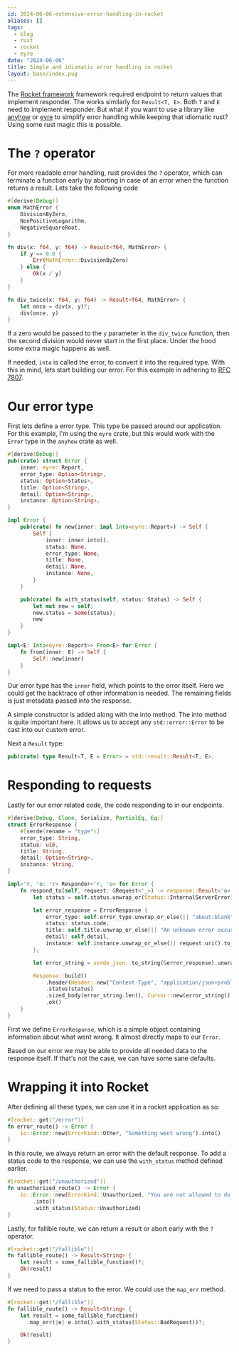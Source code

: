 ```yaml
---
id: 2024-06-06-extensive-error-handling-in-rocket
aliases: []
tags:
  - blog
  - rust
  - rocket
  - eyre
date: "2024-06-06"
title: Simple and idiomatic error handling in rocket
layout: base/index.pug
---
```


The [Rocket framework](https://rocket.rs/) framework required endpoint to
return values that implement responder. The works similarly for `Result<T, E>`.
Both `T` and `E` need to implement responder. But what if you want to use a
library like [anyhow](https://github.com/dtolnay/anyhow) or
[eyre](https://github.com/eyre-rs/eyre) to simplify error handling while
keeping that idiomatic rust? Using some rust magic this is possible.

# The `?` operator

For more readable error handling, rust provides the `?` operator, which can
terminate a function early by aborting in case of an error when the function
returns a result. Lets take the following code

```rust
#[derive(Debug)]
enum MathError {
    DivisionByZero,
    NonPositiveLogarithm,
    NegativeSquareRoot,
}

fn div(x: f64, y: f64) -> Result<f64, MathError> {
    if y == 0.0 {
        Err(MathError::DivisionByZero)
    } else {
        Ok(x / y)
    }
}

fn div_twice(x: f64, y: f64) -> Result<f64, MathError> {
    let once = div(x, y)?;
    div(once, y)
}
```

If a zero would be passed to the `y` parameter in the `div_twice` function,
then the second division would never start in the first place. Under the hood
some extra magic happens as well.

If needed, `into` is called the error, to convert it into the required type.
With this in mind, lets start building our error. For this example in adhering
to [RFC 7807](https://datatracker.ietf.org/doc/html/rfc7807).

# Our error type

First lets define a error type. This type be passed around our application. For
this example, I'm using the `eyre` crate, but this would work with the `Error`
type in the `anyhow` crate as well.

```rust
#[derive(Debug)]
pub(crate) struct Error {
    inner: eyre::Report,
    error_type: Option<String>,
    status: Option<Status>,
    title: Option<String>,
    detail: Option<String>,
    instance: Option<String>,
}

impl Error {
    pub(crate) fn new(inner: impl Into<eyre::Report>) -> Self {
        Self {
            inner: inner.into(),
            status: None,
            error_type: None,
            title: None,
            detail: None,
            instance: None,
        }
    }

    pub(crate) fn with_status(self, status: Status) -> Self {
        let mut new = self;
        new.status = Some(status);
        new
    }
}

impl<E: Into<eyre::Report>> From<E> for Error {
    fn from(inner: E) -> Self {
        Self::new(inner)
    }
}
```

Our error type has the `inner` field, which points to the error itself. Here we
could get the backtrace of other information is needed. The remaining fields is
just metadata passed into the response.

A simple constructor is added along with the into method. The into method is
quite important here. It allows us to accept any `std::error::Error` to be cast
into our custom error.

Next a `Result` type:

```rust
pub(crate) type Result<T, E = Error> = std::result::Result<T, E>;
```

# Responding to requests

Lastly for our error related code, the code responding to in our endpoints.

```rust
#[derive(Debug, Clone, Serialize, PartialEq, Eq)]
struct ErrorResponse {
    #[serde(rename = "type")]
    error_type: String,
    status: u16,
    title: String,
    detail: Option<String>,
    instance: String,
}

impl<'r, 'o: 'r> Responder<'r, 'o> for Error {
    fn respond_to(self, request: &Request<'_>) -> response::Result<'o> {
        let status = self.status.unwrap_or(Status::InternalServerError);

        let error_response = ErrorResponse {
            error_type: self.error_type.unwrap_or_else(|| "about:blank".to_string()),
            status: status.code,
            title: self.title.unwrap_or_else(|| "An unknown error occured".to_string()),
            detail: self.detail,
            instance: self.instance.unwrap_or_else(|| request.uri().to_string()),
        };

        let error_string = serde_json::to_string(&error_response).unwrap();

        Response::build()
            .header(Header::new("Content-Type", "application/json+problem"))
            .status(status)
            .sized_body(error_string.len(), Cursor::new(error_string))
            .ok()
    }
}
```

First we define `ErrorResponse`, which is a simple object containing
information about what went wrong. It almost directly maps to our `Error`.

Based on our error we may be able to provide all needed data to the response
itself. If that's not the case, we can have some sane defaults.

# Wrapping it into Rocket

After defining all these types, we can use it in a rocket application as so:

```rust
#[rocket::get("/error")]
fn error_route() -> Error {
    io::Error::new(ErrorKind::Other, "Something went wrong").into()
}
```

In this route, we always return an error with the default response. To add a
status code to the response, we can use the `with_status` method defined
earlier.

```rust
#[rocket::get("/unauthorized")]
fn unauthorized_route() -> Error {
    io::Error::new(ErrorKind::Unauthorized, "You are not allowed to do this")
        .into()
        .with_status(Status::Unauthorized)
}
```

Lastly, for fallible route, we can return a result or abort early with the `?`
operator.

```rust
#[rocket::get("/fallible")]
fn fallible_route() -> Result<String> {
    let result = some_fallible_function()?;
    Ok(result)
}
```

If we need to pass a status to the error. We could use the `map_err` method.

```rust
#[rocket::get("/fallible")]
fn fallible_route() -> Result<String> {
    let result = some_fallible_function()
      .map_err(|e| e.into().with_status(Status::BadRequest))?;

    Ok(result)
}
```

